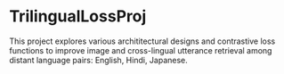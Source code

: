 # TrilingualLossProj

This project explores various archititectural designs and contrastive loss functions to improve image and cross-lingual utterance retrieval among distant language pairs: English, Hindi, Japanese.
